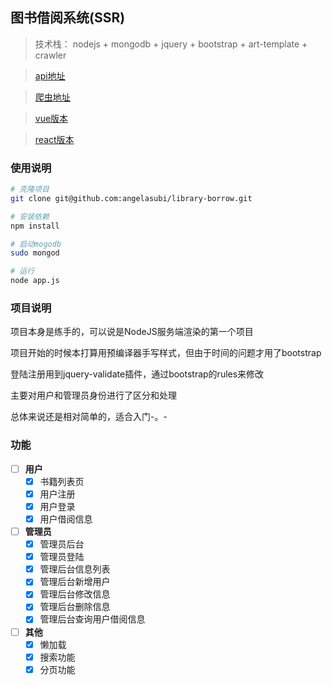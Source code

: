 ##  图书借阅系统(SSR)

> 技术栈： nodejs + mongodb + jquery + bootstrap + art-template + crawler

> [api地址](https://github.com/angelasubi/node-book-api)  

> [爬虫地址]() 

> [vue版本]()  

> [react版本]()

### 使用说明

``` bash
# 克隆项目
git clone git@github.com:angelasubi/library-borrow.git

# 安装依赖
npm install

# 启动mogodb
sudo mongod

# 运行
node app.js

```

### 项目说明  

项目本身是练手的，可以说是NodeJS服务端渲染的第一个项目  

项目开始的时候本打算用预编译器手写样式，但由于时间的问题才用了bootstrap  

登陆注册用到jquery-validate插件，通过bootstrap的rules来修改

主要对用户和管理员身份进行了区分和处理

总体来说还是相对简单的，适合入门-。-

### 功能  

- [ ] **用户**
    - [x] 书籍列表页
    - [x] 用户注册
    - [x] 用户登录
    - [x] 用户借阅信息

- [ ] **管理员**
    - [x] 管理员后台
    - [x] 管理员登陆
    - [x] 管理后台信息列表
    - [x] 管理后台新增用户
    - [x] 管理后台修改信息
    - [x] 管理后台删除信息
    - [x] 管理后台查询用户借阅信息

- [ ] **其他**
    - [x] 懒加载
    - [x] 搜索功能
    - [x] 分页功能 
